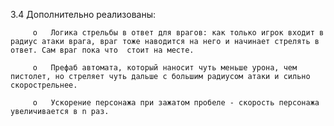 3.4
    Дополнительно реализованы:

         o   Логика стрельбы в ответ для врагов: как только игрок входит в радиус атаки врага, враг тоже наводится на него и начинает стрелять в ответ. Сам враг пока что  стоит на месте.

         o   Префаб автомата, который наносит чуть меньше урона, чем пистолет, но стреляет чуть дальше с большим радиусом атаки и сильно скорострельнее.

         o   Ускорение персонажа при зажатом пробеле - скорость персонажа увеличивается в n раз.
